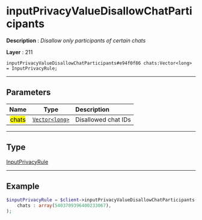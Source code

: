 # inputPrivacyValueDisallowChatParticipants

**Description** : *Disallow only participants of certain chats*

**Layer** : 211

```tl
inputPrivacyValueDisallowChatParticipants#e94f0f86 chats:Vector<long> = InputPrivacyRule;
```

---

## Parameters

| Name | Type | Description |
| :---: | :---: | :--- |
| <mark>chats</mark> | [`Vector<long>`](type/long) | Disallowed chat IDs |

---

## Type

[InputPrivacyRule](type/InputPrivacyRule)

---

## Example

```php
$inputPrivacyRule = $client->inputPrivacyValueDisallowChatParticipants(
	chats : array(5403709396400233067),
);
```